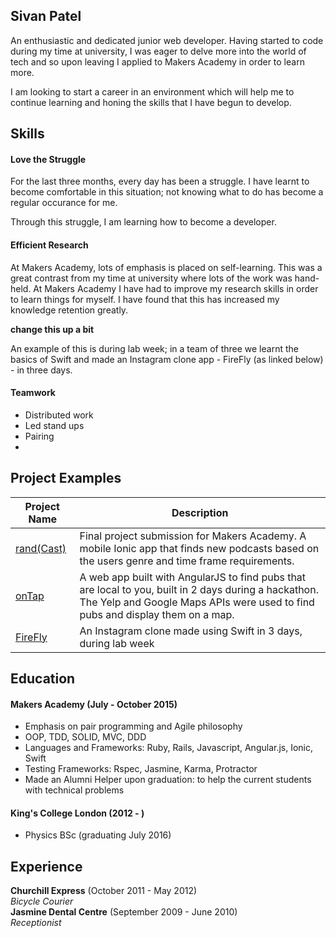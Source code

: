 ## Sivan Patel

An enthusiastic and dedicated junior web developer. Having started to code during my time at university, I was eager to delve more into the world of tech and so upon leaving I applied to Makers Academy in order to learn more.

I am looking to start a career in an environment which will help me to continue learning and honing the skills that I have begun to develop.

## Skills

#### Love the Struggle
For the last three months, every day has been a struggle. I have learnt to become comfortable in this situation; not knowing what to do has become a regular occurance for me.

Through this struggle, I am learning how to become a developer.

#### Efficient Research

At Makers Academy, lots of emphasis is placed on self-learning. This was a great contrast from my time at university where lots of the work was hand-held. At Makers Academy I have had to improve my research skills in order to learn things for myself. I have found that this has increased my knowledge retention greatly.

<b>change this up a bit</b>

An example of this is during lab week; in a team of three we learnt the basics of Swift and made an Instagram clone app - FireFly (as linked below) - in three days.

#### Teamwork
  - Distributed work
  - Led stand ups
  - Pairing
  -



## Project Examples

|Project Name | Description |
|-------------|-------------|
| <a href="https://github.com/ShuflCast/randCast">rand(Cast)</a>  | Final project submission for Makers Academy. A mobile Ionic app that finds new podcasts based on the users genre and time frame requirements. |
| <a href="https://github.com/sivanpatel/onTap_2">onTap</a> | A web app built with AngularJS to find pubs that are local to you, built in 2 days during a hackathon. The Yelp and Google Maps APIs were used to find pubs and display them on a map. |
|<a href="https://github.com/sivanpatel/FireFlyApp">FireFly</a> | An Instagram clone made using Swift in 3 days, during lab week|



## Education

#### Makers Academy (July - October 2015)

- Emphasis on pair programming and Agile philosophy
- OOP, TDD, SOLID, MVC, DDD
- Languages and Frameworks: Ruby, Rails, Javascript, Angular.js, Ionic, Swift
- Testing Frameworks: Rspec, Jasmine, Karma, Protractor
- Made an Alumni Helper upon graduation: to help the current students with technical problems

#### King's College London (2012 - )

- Physics BSc (graduating July 2016)


## Experience

**Churchill Express** (October 2011 - May 2012)    
*Bicycle Courier*  
**Jasmine Dental Centre** (September 2009 - June 2010)   
*Receptionist*  
